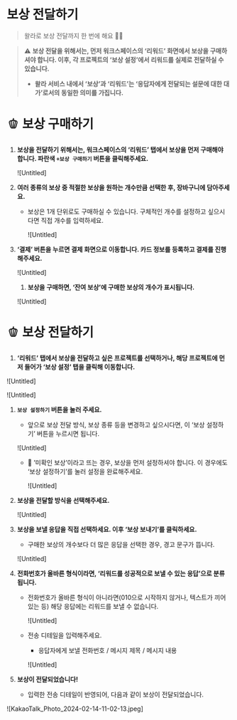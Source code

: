 # 보상 전달하기

> 왈라로 보상 전달까지 한 번에 해요 💪🏻 


> ⚠️ **보상 전달을 위해서는, 먼저 워크스페이스의 ‘리워드’ 화면에서 보상을 구매하셔야 합니다. 이후, 각 프로젝트의 ‘보상 설정’에서 리워드를 실제로 전달하실 수 있습니다.**
> 
> - **왈라 서비스 내에서 ‘보상’과 ‘리워드’는 ‘응답자에게 전달되는 설문에 대한 대가’로서의 동일한 의미를 가집니다.**

# 🫑 보상 구매하기

1. **보상을 전달하기 위해서는, 워크스페이스의 ‘리워드’ 탭에서 보상을 먼저 구매해야 합니다. 파란색 `+보상 구매하기` 버튼을 클릭해주세요.** 
    
    ![Untitled]
    

2. **여러 종류의 보상 중 적절한 보상을 원하는 개수만큼 선택한 후, 장바구니에 담아주세요.** 
    - 보상은 1개 단위로도 구매하실 수 있습니다. 구체적인 개수를 설정하고 싶으시다면 직접 개수를 입력하세요.
        
        ![Untitled]
        

3. **‘결제’ 버튼을 누르면 결제 화면으로 이동합니다. 카드 정보를 등록하고 결제를 진행해주세요.** 
    
    ![Untitled]
    
    1. **보상을 구매하면, ‘잔여 보상’에 구매한 보상의 개수가 표시됩니다.** 
    
    ![Untitled]
    

# 🫑 보상 전달하기

1. **‘리워드’ 탭에서 보상을 전달하고 싶은 프로젝트를 선택하거나, 해당 프로젝트에 먼저 들어가 ‘보상 설정’ 탭을 클릭해 이동합니다.** 

![Untitled]

![Untitled]

1. **`보상 설정하기` 버튼을 눌러 주세요.** 
    - 앞으로 보상 전달 방식, 보상 종류 등을 변경하고 싶으시다면, 이 ‘보상 설정하기’ 버튼을 누르시면 됩니다.
    
    ![Untitled]
    
    - 🚨 ’미확인 보상’이라고 뜨는 경우, 보상을 먼저 설정하셔야 합니다. 이 경우에도 ‘보상 설정하기’를 눌러 설정을 완료해주세요.
        
        ![Untitled]
        
    
2. **보상을 전달할 방식을 선택해주세요.** 
    
    ![Untitled]
    

1. **보상을 보낼 응답을 직접 선택하세요. 이후 ‘보상 보내기’를 클릭하세요.** 
    - 구매한 보상의 개수보다 더 많은 응답을 선택한 경우, 경고 문구가 뜹니다.
    
    ![Untitled]
    

1. **전화번호가 올바른 형식이라면, ‘리워드를 성공적으로 보낼 수 있는 응답’으로 분류됩니다.**
    - 전화번호가 올바른 형식이 아니라면(010으로 시작하지 않거나, 텍스트가 끼어 있는 등) 해당 응답에는 리워드를 보낼 수 없습니다.
        
        ![Untitled]
        
    - 전송 디테일을 입력해주세요.
        - 응답자에게 보낼 전화번호 / 메시지 제목 / 메시지 내용
        
        ![Untitled]
        

1. **보상이 전달되었습니다!** 
    - 입력한 전송 디테일이 반영되어, 다음과 같이 보상이 전달되었습니다.

![KakaoTalk_Photo_2024-02-14-11-02-13.jpeg]